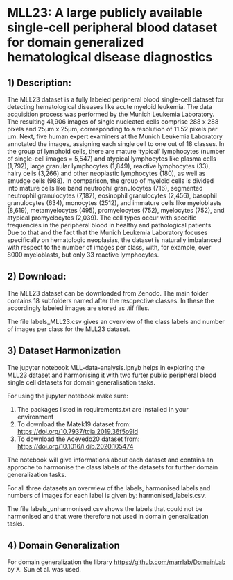 # MLL23: A large publicly available single-cell peripheral blood dataset for domain generalized hematological disease diagnostics

## 1) Description:

The MLL23 dataset is a fully labeled peripheral blood single-cell dataset for detecting hematological diseases like acute myeloid leukemia. 
The data acquisition process was performed by the Munich Leukemia Laboratory. The resulting 41,906 images of single nucleated cells comprise 288 x 288 pixels and 25μm x 25μm, corresponding to a resolution of 11.52 pixels per μm. 
Next, five human expert examiners at the Munich Leukemia Laboratory annotated the images, assigning each single cell to one out of 18 classes. In the group of lymphoid cells, there are mature ‘typical' lymphocytes (number of single-cell images = 5,547) and atypical lymphocytes like plasma cells (1,792), large granular lymphocytes (1,849), reactive lymphocytes (33), hairy cells (3,266) and other neoplastic lymphocytes (180), as well as smudge cells (988). In comparison, the group of myeloid cells is divided into mature cells like band neutrophil granulocytes (716), segmented neutrophil granulocytes (7,187), eosinophil granulocytes (2,456), basophil granulocytes (634), monocytes (2512), and immature cells like myeloblasts (8,619), metamyelocytes (495), promyelocytes (752), myelocytes (752), and atypical promyelocytes (2,039). The cell types occur with specific frequencies in the peripheral blood in healthy and pathological patients. Due to that and the fact that the Munich Leukemia Laboratory focuses specifically on hematologic neoplasias, the dataset is naturally imbalanced with respect to the number of images per class, with, for example, over 8000 myeloblasts, but only 33 reactive lymphocytes.


## 2) Download:

The MLL23 dataset can be downloaded from Zenodo.
The main folder contains 18 subfolders named after the rescpective classes. In these the accordingly labeled images are stored as .tif files.

The file labels_MLL23.csv gives an overview of the class labels and number of images per class for the MLL23 dataset.

## 3) Dataset Harmonization

The jupyter notebook MLL-data-analysis.ipnyb helps in exploring the MLL23 dataset and harmonising it with two furter public peripheral blood single cell datasets for domain generalisation tasks.

For using the jupyter notebook make sure:
1. The packages listed in requirements.txt are installed in your environment
2. To download the Matek19 dataset from: https://doi.org/10.7937/tcia.2019.36f5o9ld
3. To download the Acevedo20 dataset from: https://doi.org/10.1016/j.dib.2020.105474

The notebook will give informations about each dataset and contains an approche to harmonise the class labels of the datasets for further domain generalization tasks.

For all three datasets an overwiew of the labels, harmonised labels and numbers of images for each label is given by: harmonised_labels.csv.

The file labels_unharmonised.csv shows the labels that could not be harmonised and that were therefore not used in domain generalization tasks.


## 4) Domain Generalization

For domain generalization the library https://github.com/marrlab/DomainLab by X. Sun et al. was used.   
